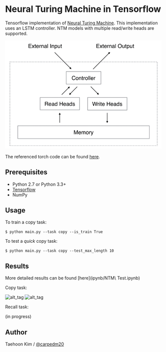 Neural Turing Machine in Tensorflow
===================================

Tensorflow implementation of [Neural Turing Machine](http://arxiv.org/abs/1410.5401). This implementation uses an LSTM controller. NTM models with multiple read/write heads are supported.

![alt_tag](etc/NTM.gif)

The referenced torch code can be found [here](https://github.com/kaishengtai/torch-ntm).


Prerequisites
-------------

- Python 2.7 or Python 3.3+
- [Tensorflow](https://www.tensorflow.org/)
- NumPy


Usage
-----

To train a copy task:

    $ python main.py --task copy --is_train True

To test a *quick* copy task:

    $ python main.py --task copy --test_max_length 10


Results
-------

More detailed results can be found [here](ipynb/NTM\ Test.ipynb)

Copy task:

![alt_tag](etc/result_1.png)
![alt_tag](etc/result_2.png)

Recall task:

(in progress)


Author
------

Taehoon Kim / [@carpedm20](http://carpedm20.github.io/)
